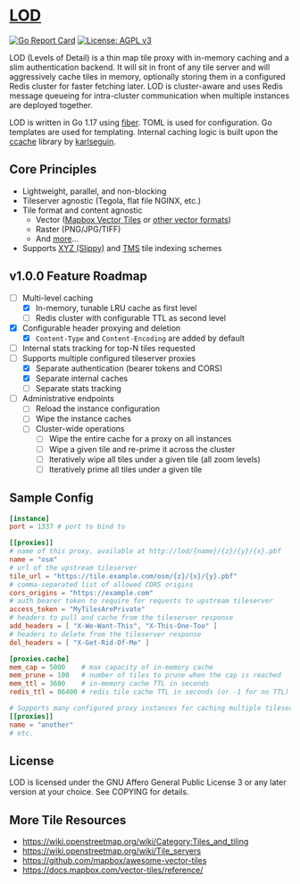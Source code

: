 # [LOD](https://tile.fund/lod)
[![Go Report Card](https://goreportcard.com/badge/github.com/tile-fund/lod)](https://goreportcard.com/report/github.com/tile-fund/lod)
[![License: AGPL v3](https://img.shields.io/badge/License-AGPL%20v3-blue.svg)](https://raw.githubusercontent.com/tile-fund/lod/master/LICENSE)

LOD (Levels of Detail) is a thin map tile proxy with in-memory caching and a 
slim authentication backend. It will sit in front of any tile server and will 
aggressively cache tiles in memory, optionally storing them in a configured
Redis cluster for faster fetching later. LOD is cluster-aware and uses Redis
message queueing for intra-cluster communication when multiple instances are
deployed together.

LOD is written in Go 1.17 using [fiber](https://github.com/gofiber/fiber). TOML
is used for configuration. Go templates are used for templating. Internal 
caching logic is built upon the [ccache](https://github.com/karlseguin/ccache)
library by [karlseguin](https://github.com/karlseguin).

## Core Principles

- Lightweight, parallel, and non-blocking
- Tileserver agnostic (Tegola, flat file NGINX, etc.)
- Tile format and content agnostic
  - Vector ([Mapbox Vector Tiles](https://github.com/mapbox/vector-tile-spec) 
    or [other vector formats](https://wiki.openstreetmap.org/wiki/Vector_tiles))
  - Raster (PNG/JPG/TIFF)
  - And [more](https://wiki.openstreetmap.org/wiki/Tiles)...
- Supports [XYZ (Slippy)](https://wiki.openstreetmap.org/wiki/Slippy_map_tilenames)
  and [TMS](https://wiki.openstreetmap.org/wiki/TMS) tile indexing schemes

## v1.0.0 Feature Roadmap

- [ ] Multi-level caching
    - [X] In-memory, tunable LRU cache as first level
    - [ ] Redis cluster with configurable TTL as second level
- [X] Configurable header proxying and deletion
  - [X] `Content-Type` and `Content-Encoding` are added by default
- [ ] Internal stats tracking for top-N tiles requested
- [ ] Supports multiple configured tileserver proxies
  - [X] Separate authentication (bearer tokens and CORS)
  - [X] Separate internal caches
  - [ ] Separate stats tracking
- [ ] Administrative endpoints
  - [ ] Reload the instance configuration
  - [ ] Wipe the instance caches
  - [ ] Cluster-wide operations
    - [ ] Wipe the entire cache for a proxy on all instances
    - [ ] Wipe a given tile and re-prime it across the cluster
    - [ ] Iteratively wipe all tiles under a given tile (all zoom levels)
    - [ ] Iteratively prime all tiles under a given tile

## Sample Config
```toml
[instance]
port = 1337 # port to bind to

[[proxies]]
# name of this proxy, available at http://lod/{name}/{z}/{y}/{x}.pbf
name = "osm"
# url of the upstream tileserver
tile_url = "https://tile.example.com/osm/{z}/{x}/{y}.pbf" 
# comma-separated list of allowed CORS origins
cors_origins = "https://example.com"
# auth bearer token to require for requests to upstream tileserver
access_token = "MyTilesArePrivate" 
# headers to pull and cache from the tileserver response
add_headers = [ "X-We-Want-This", "X-This-One-Too" ] 
# headers to delete from the tileserver response
del_headers = [ "X-Get-Rid-Of-Me" ]

[proxies.cache]
mem_cap = 5000    # max capacity of in-memory cache
mem_prune = 100   # number of tiles to prune when the cap is reached
mem_ttl = 3600    # in-memory cache TTL in seconds
redis_ttl = 86400 # redis tile cache TTL in seconds (or -1 for no TTL)

# Supports many configured proxy instances for caching multiple tileservers
[[proxies]]
name = "another"
# etc.
```

## License

LOD is licensed under the GNU Affero General Public License 3 or any later
version at your choice. See COPYING for details.

## More Tile Resources
- https://wiki.openstreetmap.org/wiki/Category:Tiles_and_tiling
- https://wiki.openstreetmap.org/wiki/Tile_servers
- https://github.com/mapbox/awesome-vector-tiles
- https://docs.mapbox.com/vector-tiles/reference/

